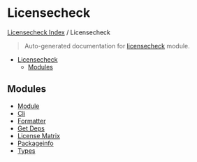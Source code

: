 # Licensecheck

[Licensecheck Index](../README.md#licensecheck-index) / Licensecheck

> Auto-generated documentation for [licensecheck](../../../licensecheck/__init__.py) module.

- [Licensecheck](#licensecheck)
  - [Modules](#modules)

## Modules

- [Module](./module.md)
- [Cli](./cli.md)
- [Formatter](./formatter.md)
- [Get Deps](./get_deps.md)
- [License Matrix](./license_matrix.md)
- [Packageinfo](./packageinfo.md)
- [Types](./types.md)